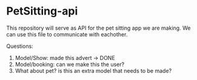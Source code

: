 # PetSitting-api

This repository will serve as API for the pet sitting app we are making. We can use this file to communicate with eachother.

Questions:
  1. Model/Show: made this advert -> DONE
  2. Model/booking: can we make this the user?
  3. What about pet? is this an extra model that needs to be made?
